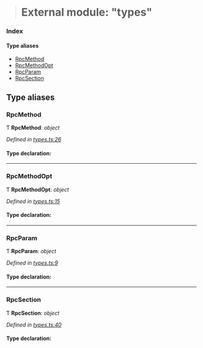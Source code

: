 > # External module: "types"

### Index

#### Type aliases

* [RpcMethod](_types_.md#rpcmethod)
* [RpcMethodOpt](_types_.md#rpcmethodopt)
* [RpcParam](_types_.md#rpcparam)
* [RpcSection](_types_.md#rpcsection)

## Type aliases

###  RpcMethod

Ƭ **RpcMethod**: *object*

*Defined in [types.ts:26](https://github.com/polkadot-js/api/blob/01eaef2/packages/type-jsonrpc/src/types.ts#L26)*

#### Type declaration:

___

###  RpcMethodOpt

Ƭ **RpcMethodOpt**: *object*

*Defined in [types.ts:15](https://github.com/polkadot-js/api/blob/01eaef2/packages/type-jsonrpc/src/types.ts#L15)*

#### Type declaration:

___

###  RpcParam

Ƭ **RpcParam**: *object*

*Defined in [types.ts:9](https://github.com/polkadot-js/api/blob/01eaef2/packages/type-jsonrpc/src/types.ts#L9)*

#### Type declaration:

___

###  RpcSection

Ƭ **RpcSection**: *object*

*Defined in [types.ts:40](https://github.com/polkadot-js/api/blob/01eaef2/packages/type-jsonrpc/src/types.ts#L40)*

#### Type declaration: